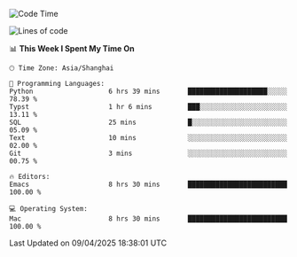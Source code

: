 <!--START_SECTION:waka-->
![Code Time](http://img.shields.io/badge/Code%20Time-2%2C617%20hrs%2025%20mins-blue)

![Lines of code](https://img.shields.io/badge/From%20Hello%20World%20I%27ve%20Written-335.3%20thousand%20lines%20of%20code-blue)

📊 **This Week I Spent My Time On** 

```text
🕑︎ Time Zone: Asia/Shanghai

💬 Programming Languages: 
Python                   6 hrs 39 mins       ████████████████████░░░░░   78.39 % 
Typst                    1 hr 6 mins         ███░░░░░░░░░░░░░░░░░░░░░░   13.11 % 
SQL                      25 mins             █░░░░░░░░░░░░░░░░░░░░░░░░   05.09 % 
Text                     10 mins             ░░░░░░░░░░░░░░░░░░░░░░░░░   02.00 % 
Git                      3 mins              ░░░░░░░░░░░░░░░░░░░░░░░░░   00.75 % 

🔥 Editors: 
Emacs                    8 hrs 30 mins       █████████████████████████   100.00 % 

💻 Operating System: 
Mac                      8 hrs 30 mins       █████████████████████████   100.00 % 
```


 Last Updated on 09/04/2025 18:38:01 UTC
<!--END_SECTION:waka-->
